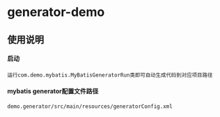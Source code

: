 # generator-demo

## 使用说明

#### 启动

    运行com.demo.mybatis.MyBatisGeneratorRun类即可自动生成代码到对应项目路径
#### mybatis generator配置文件路径

    demo.generator/src/main/resources/generatorConfig.xml

